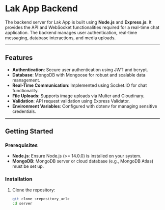 # Lak App Backend

The backend server for Lak App is built using **Node.js** and **Express.js**. It provides the API and WebSocket functionalities required for a real-time chat application. The backend manages user authentication, real-time messaging, database interactions, and media uploads.

---

## **Features**
- **Authentication**: Secure user authentication using JWT and bcrypt.
- **Database**: MongoDB with Mongoose for robust and scalable data management.
- **Real-Time Communication**: Implemented using Socket.IO for chat functionality.
- **File Uploads**: Supports image uploads via Multer and Cloudinary.
- **Validation**: API request validation using Express Validator.
- **Environment Variables**: Configured with dotenv for managing sensitive credentials.

---

## **Getting Started**

### **Prerequisites**
- **Node.js**: Ensure Node.js (>= 14.0.0) is installed on your system.
- **MongoDB**: MongoDB server or cloud database (e.g., MongoDB Atlas) must be set up.

### **Installation**
1. Clone the repository:
   ```bash
   git clone <repository_url>
   cd server
